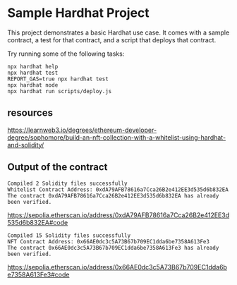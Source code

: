 # Sample Hardhat Project

This project demonstrates a basic Hardhat use case. It comes with a sample contract, a test for that contract, and a script that deploys that contract.

Try running some of the following tasks:

```shell
npx hardhat help
npx hardhat test
REPORT_GAS=true npx hardhat test
npx hardhat node
npx hardhat run scripts/deploy.js
```

## resources
https://learnweb3.io/degrees/ethereum-developer-degree/sophomore/build-an-nft-collection-with-a-whitelist-using-hardhat-and-solidity/

## Output of the contract
```
Compiled 2 Solidity files successfully
Whitelist Contract Address: 0xdA79AFB78616a7Cca26B2e412EE3d535d6b832EA
The contract 0xdA79AFB78616a7Cca26B2e412EE3d535d6b832EA has already been verified.
```
https://sepolia.etherscan.io/address/0xdA79AFB78616a7Cca26B2e412EE3d535d6b832EA#code

```
Compiled 15 Solidity files successfully
NFT Contract Address: 0x66AE0dc3c5A73B67b709EC1dda6be7358A613Fe3
The contract 0x66AE0dc3c5A73B67b709EC1dda6be7358A613Fe3 has already been verified.
```
https://sepolia.etherscan.io/address/0x66AE0dc3c5A73B67b709EC1dda6be7358A613Fe3#code